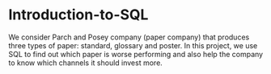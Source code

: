 # Introduction-to-SQL
We consider Parch and Posey company (paper company) that produces three types of paper: standard, glossary and poster. In this project, we use SQL to find out which paper is worse performing and also help the company to know which channels it should invest more.
